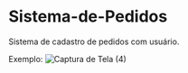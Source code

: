 # Sistema-de-Pedidos



Sistema de cadastro de pedidos com usuário.

Exemplo:
![Captura de Tela (4)](https://user-images.githubusercontent.com/102675098/204585503-92775071-cb5b-42d0-a994-349edfa0e579.png)
